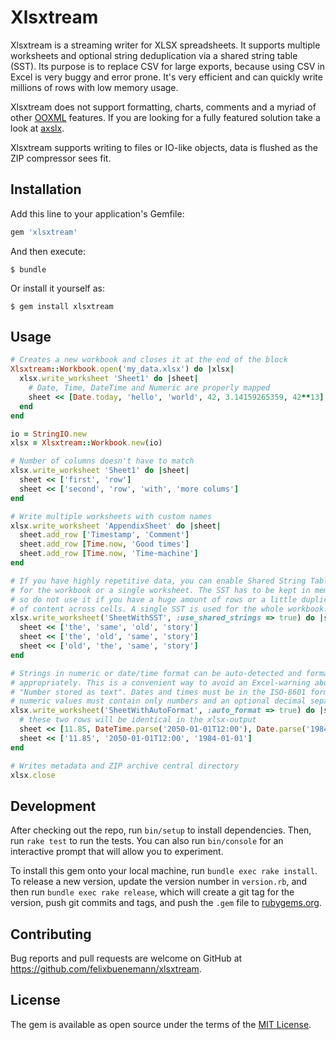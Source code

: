 # Xlsxtream

Xlsxtream is a streaming writer for XLSX spreadsheets. It supports multiple worksheets and optional string
deduplication via a shared string table (SST). Its purpose is to replace CSV for large exports, because using
CSV in Excel is very buggy and error prone. It's very efficient and can quickly write millions of rows with
low memory usage.

Xlsxtream does not support formatting, charts, comments and a myriad of
other [OOXML](https://en.wikipedia.org/wiki/Office_Open_XML) features. If you are looking for a
fully featured solution take a look at [axslx](https://github.com/randym/axlsx).

Xlsxtream supports writing to files or IO-like objects, data is flushed as the ZIP compressor sees fit.

## Installation

Add this line to your application's Gemfile:

```ruby
gem 'xlsxtream'
```

And then execute:

    $ bundle

Or install it yourself as:

    $ gem install xlsxtream

## Usage

```ruby
# Creates a new workbook and closes it at the end of the block
Xlsxtream::Workbook.open('my_data.xlsx') do |xlsx|
  xlsx.write_worksheet 'Sheet1' do |sheet|
    # Date, Time, DateTime and Numeric are properly mapped
    sheet << [Date.today, 'hello', 'world', 42, 3.14159265359, 42**13]
  end
end

io = StringIO.new
xlsx = Xlsxtream::Workbook.new(io)

# Number of columns doesn't have to match
xlsx.write_worksheet 'Sheet1' do |sheet|
  sheet << ['first', 'row']
  sheet << ['second', 'row', 'with', 'more colums']
end

# Write multiple worksheets with custom names
xlsx.write_worksheet 'AppendixSheet' do |sheet|
  sheet.add_row ['Timestamp', 'Comment']
  sheet.add_row [Time.now, 'Good times']
  sheet.add_row [Time.now, 'Time-machine']
end

# If you have highly repetitive data, you can enable Shared String Tables (SST)
# for the workbook or a single worksheet. The SST has to be kept in memory,
# so do not use it if you have a huge amount of rows or a little duplication
# of content across cells. A single SST is used for the whole workbook.
xlsx.write_worksheet('SheetWithSST', :use_shared_strings => true) do |sheet|
  sheet << ['the', 'same', 'old', 'story']
  sheet << ['the', 'old', 'same', 'story']
  sheet << ['old', 'the', 'same', 'story']
end

# Strings in numeric or date/time format can be auto-detected and formatted
# appropriately. This is a convenient way to avoid an Excel-warning about
# "Number stored as text". Dates and times must be in the ISO-8601 format and
# numeric values must contain only numbers and an optional decimal separator.
xlsx.write_worksheet('SheetWithAutoFormat', :auto_format => true) do |sheet|
  # these two rows will be identical in the xlsx-output
  sheet << [11.85, DateTime.parse('2050-01-01T12:00'), Date.parse('1984-01-01')]
  sheet << ['11.85', '2050-01-01T12:00', '1984-01-01']
end

# Writes metadata and ZIP archive central directory
xlsx.close
```

## Development

After checking out the repo, run `bin/setup` to install dependencies. Then, run `rake test` to run the tests. You can also run `bin/console` for an interactive prompt that will allow you to experiment.

To install this gem onto your local machine, run `bundle exec rake install`. To release a new version, update the version number in `version.rb`, and then run `bundle exec rake release`, which will create a git tag for the version, push git commits and tags, and push the `.gem` file to [rubygems.org](https://rubygems.org).

## Contributing

Bug reports and pull requests are welcome on GitHub at https://github.com/felixbuenemann/xlsxtream.


## License

The gem is available as open source under the terms of the [MIT License](http://opensource.org/licenses/MIT).
